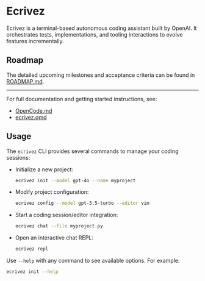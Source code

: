 # Ecrivez

Ecrivez is a terminal-based autonomous coding assistant built by OpenAI. It orchestrates tests, implementations, and tooling interactions to evolve features incrementally.

## Roadmap

The detailed upcoming milestones and acceptance criteria can be found in [ROADMAP.md](ROADMAP.md).

---

For full documentation and getting started instructions, see:
- [OpenCode.md](OpenCode.md)
- [ecrivez.qmd](ecrivez.qmd)
  
## Usage

The `ecrivez` CLI provides several commands to manage your coding sessions:

  - Initialize a new project:
    ```bash
    ecrivez init --model gpt-4o --name myproject
    ```

  - Modify project configuration:
    ```bash
    ecrivez config --model gpt-3.5-turbo --editor vim
    ```

  - Start a coding session/editor integration:
    ```bash
    ecrivez chat --file myproject.py
    ```

  - Open an interactive chat REPL:
    ```bash
    ecrivez repl
    ```

Use `--help` with any command to see available options. For example:
```bash
ecrivez init --help
```
